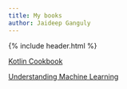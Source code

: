 ```yaml
---
title: My books
author: Jaideep Ganguly
---
```


{% include header.html %}

[Kotlin Cookbook](/assets/kotlin_cookbook.pdf)

[Understanding Machine Learning](/assets/ml.pdf)



